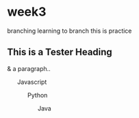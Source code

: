 # week3
branching
learning to branch
this is practice
<div class= "practice post">
  <h2 id="test heading">This is a Tester Heading</h2>
  
  <p>& a paragraph..</p>
  
   <ul>Javascript</u>
   <ul>Python</u>
   <ul>Java</u>
  
